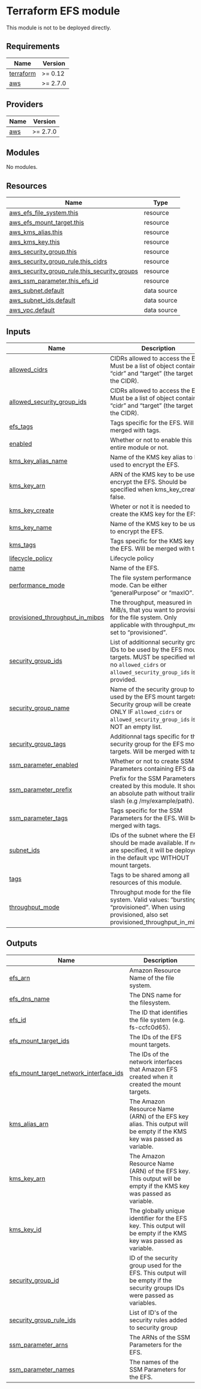 # Terraform EFS module

This module is not to be deployed directly.

<!-- BEGINNING OF PRE-COMMIT-TERRAFORM DOCS HOOK -->
## Requirements

| Name | Version |
|------|---------|
| <a name="requirement_terraform"></a> [terraform](#requirement\_terraform) | >= 0.12 |
| <a name="requirement_aws"></a> [aws](#requirement\_aws) | >= 2.7.0 |

## Providers

| Name | Version |
|------|---------|
| <a name="provider_aws"></a> [aws](#provider\_aws) | >= 2.7.0 |

## Modules

No modules.

## Resources

| Name | Type |
|------|------|
| [aws_efs_file_system.this](https://registry.terraform.io/providers/hashicorp/aws/latest/docs/resources/efs_file_system) | resource |
| [aws_efs_mount_target.this](https://registry.terraform.io/providers/hashicorp/aws/latest/docs/resources/efs_mount_target) | resource |
| [aws_kms_alias.this](https://registry.terraform.io/providers/hashicorp/aws/latest/docs/resources/kms_alias) | resource |
| [aws_kms_key.this](https://registry.terraform.io/providers/hashicorp/aws/latest/docs/resources/kms_key) | resource |
| [aws_security_group.this](https://registry.terraform.io/providers/hashicorp/aws/latest/docs/resources/security_group) | resource |
| [aws_security_group_rule.this_cidrs](https://registry.terraform.io/providers/hashicorp/aws/latest/docs/resources/security_group_rule) | resource |
| [aws_security_group_rule.this_security_groups](https://registry.terraform.io/providers/hashicorp/aws/latest/docs/resources/security_group_rule) | resource |
| [aws_ssm_parameter.this_efs_id](https://registry.terraform.io/providers/hashicorp/aws/latest/docs/resources/ssm_parameter) | resource |
| [aws_subnet.default](https://registry.terraform.io/providers/hashicorp/aws/latest/docs/data-sources/subnet) | data source |
| [aws_subnet_ids.default](https://registry.terraform.io/providers/hashicorp/aws/latest/docs/data-sources/subnet_ids) | data source |
| [aws_vpc.default](https://registry.terraform.io/providers/hashicorp/aws/latest/docs/data-sources/vpc) | data source |

## Inputs

| Name | Description | Type | Default | Required |
|------|-------------|------|---------|:--------:|
| <a name="input_allowed_cidrs"></a> [allowed\_cidrs](#input\_allowed\_cidrs) | CIDRs allowed to access the EFS. Must be a list of object containing “cidr” and “target” (the target of the CIDR). | `list` | `[]` | no |
| <a name="input_allowed_security_group_ids"></a> [allowed\_security\_group\_ids](#input\_allowed\_security\_group\_ids) | CIDRs allowed to access the EFS. Must be a list of object containing “cidr” and “target” (the target of the CIDR). | `list` | `[]` | no |
| <a name="input_efs_tags"></a> [efs\_tags](#input\_efs\_tags) | Tags specific for the EFS. Will be merged with tags. | `map` | `{}` | no |
| <a name="input_enabled"></a> [enabled](#input\_enabled) | Whether or not to enable this entire module or not. | `bool` | `true` | no |
| <a name="input_kms_key_alias_name"></a> [kms\_key\_alias\_name](#input\_kms\_key\_alias\_name) | Name of the KMS key alias to be used to encrypt the EFS. | `string` | `"alias/efs"` | no |
| <a name="input_kms_key_arn"></a> [kms\_key\_arn](#input\_kms\_key\_arn) | ARN of the KMS key to be used to encrypt the EFS. Should be specified when kms\_key\_create is false. | `string` | `""` | no |
| <a name="input_kms_key_create"></a> [kms\_key\_create](#input\_kms\_key\_create) | Wheter or not it is needed to create the KMS key for the EFS. | `bool` | `true` | no |
| <a name="input_kms_key_name"></a> [kms\_key\_name](#input\_kms\_key\_name) | Name of the KMS key to be used to encrypt the EFS. | `string` | `"efs"` | no |
| <a name="input_kms_tags"></a> [kms\_tags](#input\_kms\_tags) | Tags specific for the KMS key for the EFS. Will be merged with tags. | `map` | `{}` | no |
| <a name="input_lifecycle_policy"></a> [lifecycle\_policy](#input\_lifecycle\_policy) | Lifecycle policy | `list(string)` | `[]` | no |
| <a name="input_name"></a> [name](#input\_name) | Name of the EFS. | `string` | `"efs"` | no |
| <a name="input_performance_mode"></a> [performance\_mode](#input\_performance\_mode) | The file system performance mode. Can be either ”generalPurpose” or “maxIO”. | `string` | `"generalPurpose"` | no |
| <a name="input_provisioned_throughput_in_mibps"></a> [provisioned\_throughput\_in\_mibps](#input\_provisioned\_throughput\_in\_mibps) | The throughput, measured in MiB/s, that you want to provision for the file system. Only applicable with throughput\_mode set to “provisioned”. | `number` | `0` | no |
| <a name="input_security_group_ids"></a> [security\_group\_ids](#input\_security\_group\_ids) | List of additionnal security group IDs to be used by the EFS mount targets. MUST be specified when no `allowed_cidrs` or `allowed_security_group_ids` is provided. | `list` | `[]` | no |
| <a name="input_security_group_name"></a> [security\_group\_name](#input\_security\_group\_name) | Name of the security group to be used by the EFS mount targets. Security group will be create ONLY IF `allowed_cidrs` or `allowed_security_group_ids` is NOT an empty list. | `string` | `"efs"` | no |
| <a name="input_security_group_tags"></a> [security\_group\_tags](#input\_security\_group\_tags) | Additionnal tags specific for the security group for the EFS mount targets. Will be merged with tags. | `map` | `{}` | no |
| <a name="input_ssm_parameter_enabled"></a> [ssm\_parameter\_enabled](#input\_ssm\_parameter\_enabled) | Whether or not to create SSM Parameters containing EFS data. | `bool` | `false` | no |
| <a name="input_ssm_parameter_prefix"></a> [ssm\_parameter\_prefix](#input\_ssm\_parameter\_prefix) | Prefix for the SSM Parameters created by this module. It should an absolute path without trailing slash (e.g /my/example/path). | `string` | `"/efs/module/default"` | no |
| <a name="input_ssm_parameter_tags"></a> [ssm\_parameter\_tags](#input\_ssm\_parameter\_tags) | Tags specific for the SSM Parameters for the EFS. Will be merged with tags. | `map` | `{}` | no |
| <a name="input_subnet_ids"></a> [subnet\_ids](#input\_subnet\_ids) | IDs of the subnet where the EFS should be made available. If none are specified, it will be deployed in the default vpc WITHOUT mount targets. | `list(string)` | `[]` | no |
| <a name="input_tags"></a> [tags](#input\_tags) | Tags to be shared among all resources of this module. | `map` | `{}` | no |
| <a name="input_throughput_mode"></a> [throughput\_mode](#input\_throughput\_mode) | Throughput mode for the file system. Valid values: ”bursting”, “provisioned”. When using provisioned, also set provisioned\_throughput\_in\_mibps. | `string` | `"bursting"` | no |

## Outputs

| Name | Description |
|------|-------------|
| <a name="output_efs_arn"></a> [efs\_arn](#output\_efs\_arn) | Amazon Resource Name of the file system. |
| <a name="output_efs_dns_name"></a> [efs\_dns\_name](#output\_efs\_dns\_name) | The DNS name for the filesystem. |
| <a name="output_efs_id"></a> [efs\_id](#output\_efs\_id) | The ID that identifies the file system (e.g. fs-ccfc0d65). |
| <a name="output_efs_mount_target_ids"></a> [efs\_mount\_target\_ids](#output\_efs\_mount\_target\_ids) | The IDs of the EFS mount targets. |
| <a name="output_efs_mount_target_network_interface_ids"></a> [efs\_mount\_target\_network\_interface\_ids](#output\_efs\_mount\_target\_network\_interface\_ids) | The IDs of the network interfaces that Amazon EFS created when it created the mount targets. |
| <a name="output_kms_alias_arn"></a> [kms\_alias\_arn](#output\_kms\_alias\_arn) | The Amazon Resource Name (ARN) of the EFS key alias. This output will be empty if the KMS key was passed as variable. |
| <a name="output_kms_key_arn"></a> [kms\_key\_arn](#output\_kms\_key\_arn) | The Amazon Resource Name (ARN) of the EFS key. This output will be empty if the KMS key was passed as variable. |
| <a name="output_kms_key_id"></a> [kms\_key\_id](#output\_kms\_key\_id) | The globally unique identifier for the EFS key. This output will be empty if the KMS key was passed as variable. |
| <a name="output_security_group_id"></a> [security\_group\_id](#output\_security\_group\_id) | ID of the security group used for the EFS. This output will be empty if the security groups IDs were passed as variables. |
| <a name="output_security_group_rule_ids"></a> [security\_group\_rule\_ids](#output\_security\_group\_rule\_ids) | List of ID's of the security rules added to security group |
| <a name="output_ssm_parameter_arns"></a> [ssm\_parameter\_arns](#output\_ssm\_parameter\_arns) | The ARNs of the SSM Parameters for the EFS. |
| <a name="output_ssm_parameter_names"></a> [ssm\_parameter\_names](#output\_ssm\_parameter\_names) | The names of the SSM Parameters for the EFS. |
<!-- END OF PRE-COMMIT-TERRAFORM DOCS HOOK -->
